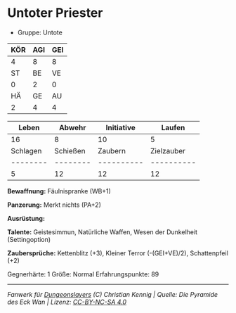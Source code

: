# Untoter Priester  
- Gruppe: Untote  

| KÖR | AGI | GEI |  
| --- | --- | --- |  
| 4   | 8   | 8   |
| ST  | BE  | VE  |  
| 0   | 2   | 0   |
| HÄ  | GE  | AU  |  
| 2   | 4   | 4   |


| Leben    | Abwehr   | Initiative | Laufen     |
| -------- | -------- | ---------- | ---------- |
| 16       | 8        | 10         | 5          |
| Schlagen | Schießen | Zaubern    | Zielzauber |
| -------- | -------- | ---------- | ---------- |
| 5        | 12       | 12         | 12         |

**Bewaffnung:**
Fäulnispranke (WB+1)

**Panzerung:**
Merkt nichts (PA+2)

**Ausrüstung:**


**Talente:**
Geistesimmun, Natürliche Waffen, Wesen der Dunkelheit (Settingoption)

**Zaubersprüche:**
Kettenblitz (+3), Kleiner Terror (-(GEI+VE)/2), Schattenpfeil (+2)

Gegnerhärte: 1
Größe: Normal
Erfahrungspunkte: 89



___
*Fanwerk für [Dungeonslayers](https://www.dungeonslayers.net/) (C) Christian Kennig | Quelle: Die Pyramide des Eck Wan | Lizenz: [CC-BY-NC-SA 4.0](https://creativecommons.org/licenses/by-nc-sa/4.0/deed.de)*